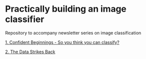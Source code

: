 # Practically building an image classifier
Repository to accompany newsletter series on image classification

[1. Confident Beginnings - So you think you can classify?](https://github.com/ssundar6087/practically_building_an_image_classifier/blob/main/01_practically_designing_an_image_classifier.ipynb)

[2. The Data Strikes Back](https://github.com/ssundar6087/practically_building_an_image_classifier/blob/main/02_the_data_strikes_back.ipynb)



